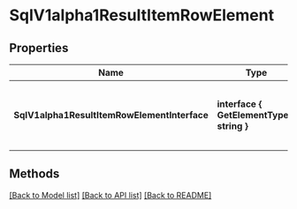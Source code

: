 # SqlV1alpha1ResultItemRowElement

## Properties

Name | Type | Description | Notes
------------ | ------------- | ------------- | -------------
**SqlV1alpha1ResultItemRowElementInterface** | **interface { GetElementType() string }** | An interface that can hold any of the proper implementing types |

## Methods


[[Back to Model list]](../README.md#documentation-for-models) [[Back to API list]](../README.md#documentation-for-api-endpoints) [[Back to README]](../README.md)


